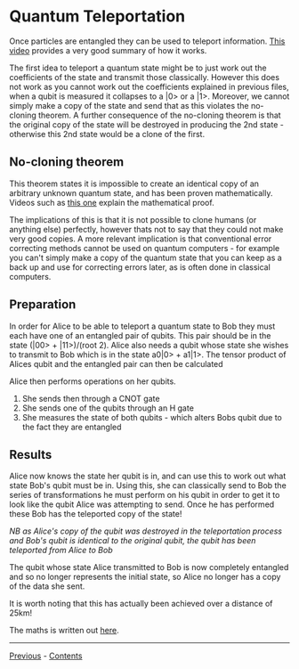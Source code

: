 # Quantum Teleportation
Once particles are entangled they can be used to teleport information. [This video](https://www.youtube.com/watch?v=DxQK1WDYI_k) provides a very good summary of how it works.

The first idea to teleport a quantum state might be to just work out the coefficients of the state and transmit those classically. However this does not work as you cannot work out the coefficients explained in previous files, when a qubit is measured it collapses to a |0> or a |1>. Moreover, we cannot simply make a copy of the state and send that as this violates the no-cloning theorem. A further consequence of the no-cloning theorem is that the original copy of the state will be destroyed in producing the 2nd state - otherwise this 2nd state would be a clone of the first.

## No-cloning theorem
This theorem states it is impossible to create an identical copy of an arbitrary unknown quantum state, and has been proven mathematically. Videos such as [this one](https://www.youtube.com/watch?v=owPC60Ue0BE) explain the mathematical proof.

The implications of this is that it is not possible to clone humans (or anything else) perfectly, however thats not to say that they could not make very good copies. A more relevant implication is that conventional error correcting methods cannot be used on quantum computers - for example you can't simply make a copy of the quantum state that you can keep as a back up and use for correcting errors later, as is often done in classical computers.

## Preparation
In order for Alice to be able to teleport a quantum state to Bob they must each have one of an entangled pair of qubits. This pair should be in the state (|00> + |11>)/(root 2). Alice also needs a qubit whose state she wishes to transmit to Bob which is in the state a0|0> + a1|1>. The tensor product of Alices qubit and the entangled pair can then be calculated

Alice then performs operations on her qubits.
1. She sends then through a CNOT gate
2. She sends one of the qubits through an H gate
3. She measures the state of both qubits - which alters Bobs qubit due to the fact they are entangled

## Results
Alice now knows the state her qubit is in, and can use this to work out what state Bob's qubit must be in. Using this, she can classically send to Bob the series of transformations he must perform on his qubit in order to get it to look like the qubit Alice was attempting to send. Once he has performed these Bob has the teleported copy of the state!

*NB as Alice's copy of the qubit was destroyed in the teleportation process and Bob's qubit is identical to the original qubit, the qubit has been teleported from Alice to Bob*

The qubit whose state Alice transmitted to Bob is now completely entangled and so no longer represents the initial state, so Alice no longer has a copy of the data she sent.

It is worth noting that this has actually been achieved over a distance of 25km!

The maths is written out [here](http://www.cs.bham.ac.uk/internal/courses/intro-mqc/current/lecture09_handout.pdf).

***
[Previous](ClassicAlgorithms.md) - [Contents](../README.md)
